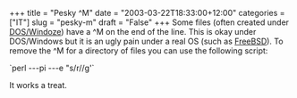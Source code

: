 +++
title = "Pesky ^M"
date = "2003-03-22T18:33:00+12:00"
categories = ["IT"]
slug = "pesky-m"
draft = "False"
+++
Some files (often created under [DOS/Windoze](http://www.microsoft.com))
have a \^M on the end of the line. This is okay under DOS/Windows but it is an
ugly pain under a real OS (such as [FreeBSD](http://www.freebsd.org)). To
remove the \^M for a directory of files you can use the following script:

\`perl ---pi ---e "s/r//g'\`

It works a treat.

